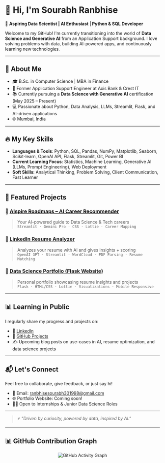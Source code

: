 # 👋 Hi, I'm Sourabh Ranbhise

🎯 **Aspiring Data Scientist | AI Enthusiast | Python & SQL Developer**

Welcome to my GitHub! I'm currently transitioning into the world of **Data Science and Generative AI** from an Application Support background. I love solving problems with data, building AI-powered apps, and continuously learning new technologies.

---

## 🧠 About Me

- 🎓 B.Sc. in Computer Science | MBA in Finance
- 💼 Former Application Support Engineer at Axis Bank & Crest IT
- 📚 Currently pursuing a **Data Science with Generative AI** certification (May 2025 – Present)
- 💻 Passionate about Python, Data Analysis, LLMs, Streamlit, Flask, and AI-driven applications
- 🌐 Mumbai, India

---

## 🔥 My Key Skills

- **Languages & Tools**: Python, SQL, Pandas, NumPy, Matplotlib, Seaborn, Scikit-learn, OpenAI API, Flask, Streamlit, Git, Power BI
- **Current Learning Focus**: Statistics, Machine Learning, Generative AI (LLMs, Prompt Engineering), Web Deployment
- **Soft Skills**: Analytical Thinking, Problem Solving, Client Communication, Fast Learner

---

## 🚀 Featured Projects

### 🔗 [AIspire Roadmaps – AI Career Recommender](https://aispire-roadmaps.streamlit.app/)
> Your AI-powered guide to Data Science & Tech careers  
`Streamlit · Gemini Pro · CSS · Lottie · Career Mapping`

### 🔗 [LinkedIn Resume Analyzer](https://resume-ai-analyzer.streamlit.app/)
> Analyzes your resume with AI and gives insights + scoring  
`OpenAI GPT · Streamlit · WordCloud · PDF Parsing · Resume Matching`

### 🔗 [Data Science Portfolio (Flask Website)](https://github.com/Sourabh301998/data_science_portfolio)
> Personal portfolio showcasing resume insights and projects  
`Flask · HTML/CSS · Lottie · Visualizations · Mobile Responsive`

---

## 📊 Learning in Public

I regularly share my progress and projects on:

- 🔗 [LinkedIn](https://www.linkedin.com/in/sourabh-ranbhise-67a4ba257/)
- 📁 [GitHub Projects](https://github.com/Sourabh301998)
- ✍️ Upcoming blog posts on use-cases in AI, resume optimization, and data science projects

---

## 📬 Let's Connect

Feel free to collaborate, give feedback, or just say hi!

- 📧 Email: ranbhisesourabh301998@gmail.com
- 🌐 Portfolio Website: Coming soon!
- 🧑‍💻 Open to Internships & Junior Data Science Roles

---

> ⚡ *"Driven by curiosity, powered by data, inspired by AI."*


---

## 📊 GitHub Contribution Graph

<p align="center">
  <img src="https://github-readme-activity-graph.vercel.app/graph?username=Sourabh301998&theme=radical&area=true&hide_border=true" alt="GitHub Activity Graph">
</p>

